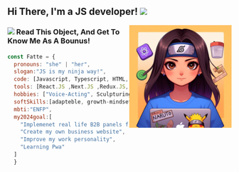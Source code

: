 <h2> Hi There, I'm  a JS developer! <img src="https://media.giphy.com/media/mGcNjsfWAjY5AEZNw6/giphy.gif" width="50"></h2>
<img align='right' src="https://raw.githubusercontent.com/fatemeKholousi/book-store/master/src/images/OIG%20(5).jpeg" width="230">


### <img src="https://media.giphy.com/media/VgCDAzcKvsR6OM0uWg/giphy.gif" width="50"> Read This Object, And Get To Know Me As A Bounus!

```javascript
const Fatte = {
  pronouns: "she" | "her",
  slogan:"JS is my ninja way!",
  code: [Javascript, Typescript, HTML, CSS],
  tools: [React.JS ,Next.JS ,Redux.JS, Node.JS, Tailwind, React-hook-form,...ALL_REQUIRED_LIBRARIES],,
  hobbies: ["Voice-Acting", Sculpturing],
  softSkills:[adapteble, growth-mindset, eager-learner,all-rounder],
  mbti:"ENFP",
  my2024goal:[
    "Implemenet real life B2B panels from scratch",
    "Create my own business website",
    "Improve my work personality",
    "Learning Pwa"
  ]
  }
```
